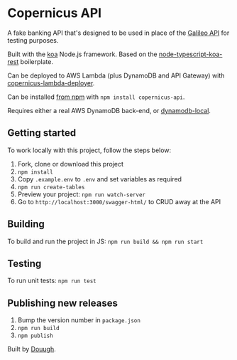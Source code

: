 # Copernicus API

A fake banking API that's designed to be used in place of
the [Galileo API](https://docs.galileo-ft.com/) for testing
purposes.

Built with the [koa](https://github.com/koajs/koa) Node.js
framework. Based on the
[node-typescript-koa-rest](https://github.com/javieraviles/node-typescript-koa-rest)
boilerplate.

Can be deployed to AWS Lambda (plus DynamoDB and API Gateway) with
[copernicus-lambda-deployer](https://github.com/Jaza/copernicus-lambda-deployer).

Can be installed [from npm](https://www.npmjs.com/package/copernicus-api) with
`npm install copernicus-api`.

Requires either a real AWS DynamoDB back-end, or
[dynamodb-local](https://hub.docker.com/r/amazon/dynamodb-local).

## Getting started

To work locally with this project, follow the steps below:

1. Fork, clone or download this project
1. `npm install`
1. Copy `.example.env` to `.env` and set variables as required
1. `npm run create-tables`
1. Preview your project: `npm run watch-server`
1. Go to `http://localhost:3000/swagger-html/` to CRUD away at the API

## Building

To build and run the project in JS: `npm run build && npm run start`

## Testing

To run unit tests: `npm run test`

## Publishing new releases

1. Bump the version number in `package.json`
1. `npm run build`
1. `npm publish`

Built by [Douugh](https://douugh.com/).
